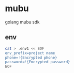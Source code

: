 # mubu
golang mubu sdk 

## env 

```bash
cat > .env1 << EOF
env_prefix=project name 
phone=!{Encrypted phone}
password=!{Encrypted password}
EOF
```
